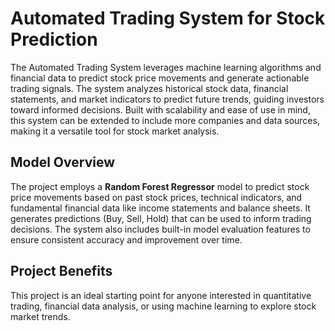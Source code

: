 # Automated Trading System for Stock Prediction

The Automated Trading System leverages machine learning algorithms and financial data to predict stock price movements and generate actionable trading signals. The system analyzes historical stock data, financial statements, and market indicators to predict future trends, guiding investors toward informed decisions. Built with scalability and ease of use in mind, this system can be extended to include more companies and data sources, making it a versatile tool for stock market analysis.

## Model Overview

The project employs a **Random Forest Regressor** model to predict stock price movements based on past stock prices, technical indicators, and fundamental financial data like income statements and balance sheets. It generates predictions (Buy, Sell, Hold) that can be used to inform trading decisions. The system also includes built-in model evaluation features to ensure consistent accuracy and improvement over time.

## Project Benefits

This project is an ideal starting point for anyone interested in quantitative trading, financial data analysis, or using machine learning to explore stock market trends.

